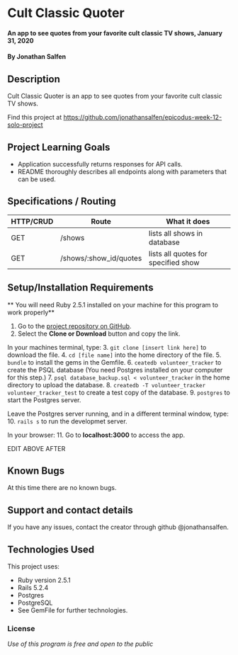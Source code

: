 # Cult Classic Quoter

#### An app to see quotes from your favorite cult classic TV shows, January 31, 2020

#### By Jonathan Salfen

## Description

Cult Classic Quoter is an app to see quotes from your favorite cult classic TV shows.

Find this project at https://github.com/jonathansalfen/epicodus-week-12-solo-project

## Project Learning Goals

- Application successfully returns responses for API calls.
- README thoroughly describes all endpoints along with parameters that can be used.

## Specifications / Routing

| HTTP/CRUD | Route | What it does |
| ----------- | ----------- | ----------- |
| GET | /shows | lists all shows in database |
| GET | /shows/:show_id/quotes | lists all quotes for specified show |

## Setup/Installation Requirements

** You will need Ruby 2.5.1 installed on your machine for this program to work properly**

1. Go to the [project repository on GitHub](https://github.com/jonathansalfen/epicodus-week-9-solo-project).
2. Select the **Clone or Download** button and copy the link.

In your machines terminal, type:
3. `git clone [insert link here]` to download the file.
4. `cd [file name]` into the home directory of the file.
5. `bundle` to install the gems in the Gemfile.
6. `ceatedb volunteer_tracker` to create the PSQL database (You need Postgres installed on your computer for this step.)
7. `psql database_backup.sql < volunteer_tracker` in the home directory to upload the database.
8. `createdb -T volunteer_tracker volunteer_tracker_test` to create a test copy of the database.
9. `postgres` to start the Postgres server.

Leave the Postgres server running, and in a different terminal window, type:
10. `rails s` to run the developmet server.

In your browser:
11. Go to **localhost:3000** to access the app.

EDIT ABOVE AFTER

## Known Bugs

At this time there are no known bugs.

## Support and contact details

If you have any issues, contact the creator through github @jonathansalfen.

## Technologies Used

This project uses:
- Ruby version 2.5.1
- Rails 5.2.4
- Postgres
- PostgreSQL
- See GemFile for further technologies.


### License

*Use of this program is free and open to the public*
